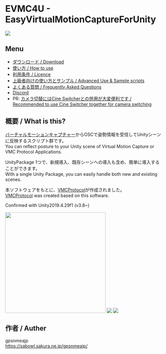 # EVMC4U - EasyVirtualMotionCaptureForUnity
<img src="https://github.com/gpsnmeajp/EasyVirtualMotionCaptureForUnity/blob/README-image/title3.png?raw=true"></img>  

## Menu

+ [ダウンロード / Download](Download)
+ [使い方 / How to use](HowToUse)
+ [利用条件 / Licence](Licence)
+ [上級者向けの使い方とサンプル / Advanced Use & Sample scripts](Advanced)
+ [よくある質問 / Frequently Asked Questions](FAQ)
+ [Discord](https://discord.gg/nGapSR7)
+ PR: [カメラ切替にはCine Switcherとの併用が大変便利です / Recommended to use Cine Switcher together for camera switching](https://booth.pm/ja/items/1654878)

## 概要 / What is this?

[バーチャルモーションキャプチャー](https://vmc.info/)からOSCで姿勢情報を受信してUnityシーンに反映するスクリプト群です。  
You can reflect posture to your Unity scene of Virtual Motion Capture or VMC Protocol Applications.

UnityPackage 1つで、新規導入、既存シーンへの導入も含め、簡単に導入することができます。  
With a single Unity Package, you can easily handle both new and existing scenes.

本ソフトウェアをもとに、[VMCProtocol](https://protocol.vmc.info/)が作成されました。  
[VMCProtocol](https://protocol.vmc.info/) was created based on this software.

Confirmed with Unity2019.4.29f1 (v3.8~)

<img width="320px" src="https://github.com/gpsnmeajp/EasyVirtualMotionCaptureForUnity/blob/README-image/ExternalReceiver.gif?raw=true"></img> 
<img src="https://github.com/gpsnmeajp/EasyVirtualMotionCaptureForUnity/blob/README-image/vmpc_logo_128x128.png?raw=true"></img>
<img src="https://github.com/gpsnmeajp/EasyVirtualMotionCaptureForUnity/blob/README-image/orange_pv/HDRP.gif?raw=true"></img>  

## 作者 / Auther
gpsnmeajp  
https://sabowl.sakura.ne.jp/gpsnmeajp/  
